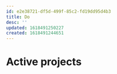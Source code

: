 ```yaml
---
id: e2e38721-df5d-499f-85c2-fd19dd95d4b3
title: Do
desc: ''
updated: 1618491250227
created: 1618491244651
---
```


# Active projects
